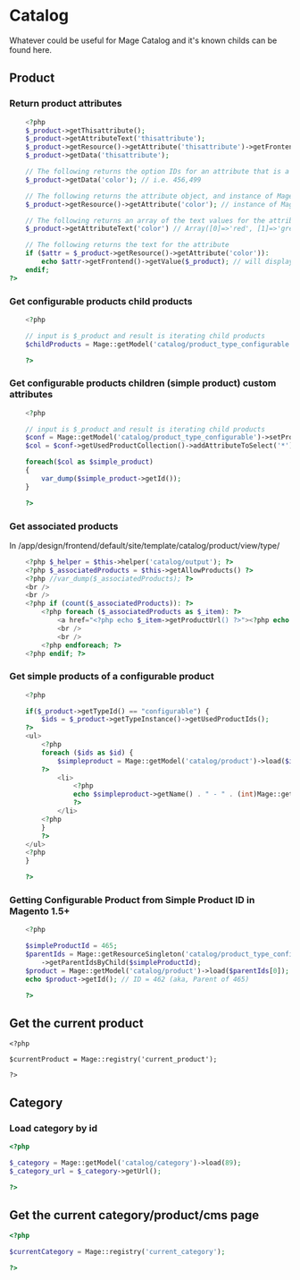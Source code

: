 # Catalog

Whatever could be useful for Mage Catalog and it's known childs can be found here.

## Product

### Return product attributes

```php
    <?php
    $_product->getThisattribute();
    $_product->getAttributeText('thisattribute');
    $_product->getResource()->getAttribute('thisattribute')->getFrontend()->getValue($_product);
    $_product->getData('thisattribute');

    // The following returns the option IDs for an attribute that is a multiple-select field:
    $_product->getData('color'); // i.e. 456,499

    // The following returns the attribute object, and instance of Mage_Catalog_Model_Resource_Eav_Attribute:
    $_product->getResource()->getAttribute('color'); // instance of Mage_Catalog_Model_Resource_Eav_Attribute

    // The following returns an array of the text values for the attribute:
    $_product->getAttributeText('color') // Array([0]=>'red', [1]=>'green')

    // The following returns the text for the attribute
    if ($attr = $_product->getResource()->getAttribute('color')):
        echo $attr->getFrontend()->getValue($_product); // will display: red, green
    endif;
?>
```


### Get configurable products child products

```php
    <?php

    // input is $_product and result is iterating child products
    $childProducts = Mage::getModel('catalog/product_type_configurable')->getUsedProducts(null, $product);

    ?>
```

### Get configurable products children (simple product) custom attributes

```php
    <?php

    // input is $_product and result is iterating child products
    $conf = Mage::getModel('catalog/product_type_configurable')->setProduct($_product);
    $col = $conf->getUsedProductCollection()->addAttributeToSelect('*')->addFilterByRequiredOptions();

    foreach($col as $simple_product)
    {
        var_dump($simple_product->getId());
    }

    ?>
```

### Get associated products

In /app/design/frontend/default/site/template/catalog/product/view/type/

``` php
    <?php $_helper = $this->helper('catalog/output'); ?>
    <?php $_associatedProducts = $this->getAllowProducts() ?>
    <?php //var_dump($_associatedProducts); ?>
    <br />
    <br />
    <?php if (count($_associatedProducts)): ?>
        <?php foreach ($_associatedProducts as $_item): ?>
            <a href="<?php echo $_item->getProductUrl() ?>"><?php echo $_helper->productAttribute($_item, $_item->getName(), 'name') ?> | <?php echo $_item->getName() ?> | <?php echo $_item->getPrice() ?></a>
            <br />
            <br />
        <?php endforeach; ?>
    <?php endif; ?>
```

### Get simple products of a configurable product

```php
    <?php

    if($_product->getTypeId() == "configurable") {
        $ids = $_product->getTypeInstance()->getUsedProductIds();
    ?>
    <ul>
        <?php
        foreach ($ids as $id) {
            $simpleproduct = Mage::getModel('catalog/product')->load($id);
        ?>
            <li>
                <?php
                echo $simpleproduct->getName() . " - " . (int)Mage::getModel('cataloginventory/stock_item')->loadByProduct($simpleproduct)->getQty();
                ?>
            </li>
        <?php
        }
        ?>
    </ul>
    <?php
    }

    ?>
```


### Getting Configurable Product from Simple Product ID in Magento 1.5+

```php
    <?php

    $simpleProductId = 465;
    $parentIds = Mage::getResourceSingleton('catalog/product_type_configurable')
        ->getParentIdsByChild($simpleProductId);
    $product = Mage::getModel('catalog/product')->load($parentIds[0]);
    echo $product->getId(); // ID = 462 (aka, Parent of 465)

    ?>
```

## Get the current product

```
<?php

$currentProduct = Mage::registry('current_product');

?>
```

## Category

### Load category by id

```php
<?php

$_category = Mage::getModel('catalog/category')->load(89);
$_category_url = $_category->getUrl();

?>
```

## Get the current category/product/cms page

```php
<?php

$currentCategory = Mage::registry('current_category');

?>
```